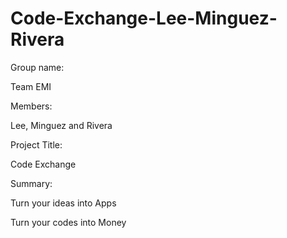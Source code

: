 # Code-Exchange-Lee-Minguez-Rivera
Group name: 

Team EMI

Members: 

Lee, Minguez and Rivera 

Project Title: 

Code Exchange

Summary:

Turn your ideas into Apps

Turn your codes into Money
